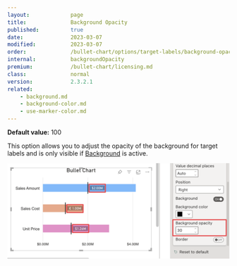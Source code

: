 ```yaml
---
layout:             page
title:              Background Opacity
published:          true
date:               2023-03-07
modified:   	    2023-03-07
order:              /bullet-chart/options/target-labels/background-opacity
internal:           backgroundOpacity
premium:            /bullet-chart/licensing.md
class:              normal
version:            2.3.2.1
related:
    - background.md
    - background-color.md
    - use-marker-color.md
---
```


**Default value:** 100

This option allows you to adjust the opacity of the background for target labels and is only visible if [Background](background.md) is active.

<img src="images/target-labels-background-opacity.png" width="700">